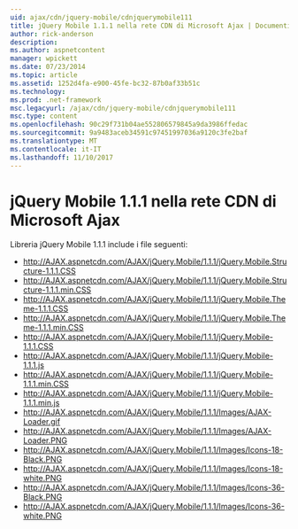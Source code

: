 ```yaml
---
uid: ajax/cdn/jquery-mobile/cdnjquerymobile111
title: jQuery Mobile 1.1.1 nella rete CDN di Microsoft Ajax | Documenti Microsoft
author: rick-anderson
description: 
ms.author: aspnetcontent
manager: wpickett
ms.date: 07/23/2014
ms.topic: article
ms.assetid: 1252d4fa-e900-45fe-bc32-87b0af33b51c
ms.technology: 
ms.prod: .net-framework
msc.legacyurl: /ajax/cdn/jquery-mobile/cdnjquerymobile111
msc.type: content
ms.openlocfilehash: 90c29f731b04ae552806579845a9da3986ffedac
ms.sourcegitcommit: 9a9483aceb34591c97451997036a9120c3fe2baf
ms.translationtype: MT
ms.contentlocale: it-IT
ms.lasthandoff: 11/10/2017
---
```

<a name="jquery-mobile-111-on-the-microsoft-ajax-cdn"></a>jQuery Mobile 1.1.1 nella rete CDN di Microsoft Ajax
====================
Libreria jQuery Mobile 1.1.1 include i file seguenti:

- http://AJAX.aspnetcdn.com/AJAX/jQuery.Mobile/1.1.1/jQuery.Mobile.Structure-1.1.1.CSS
- http://AJAX.aspnetcdn.com/AJAX/jQuery.Mobile/1.1.1/jQuery.Mobile.Structure-1.1.1.min.CSS
- http://AJAX.aspnetcdn.com/AJAX/jQuery.Mobile/1.1.1/jQuery.Mobile.Theme-1.1.1.CSS
- http://AJAX.aspnetcdn.com/AJAX/jQuery.Mobile/1.1.1/jQuery.Mobile.Theme-1.1.1.min.CSS
- http://AJAX.aspnetcdn.com/AJAX/jQuery.Mobile/1.1.1/jQuery.Mobile-1.1.1.CSS
- http://AJAX.aspnetcdn.com/AJAX/jQuery.Mobile/1.1.1/jQuery.Mobile-1.1.1.js
- http://AJAX.aspnetcdn.com/AJAX/jQuery.Mobile/1.1.1/jQuery.Mobile-1.1.1.min.CSS
- http://AJAX.aspnetcdn.com/AJAX/jQuery.Mobile/1.1.1/jQuery.Mobile-1.1.1.min.js
- http://AJAX.aspnetcdn.com/AJAX/jQuery.Mobile/1.1.1/Images/AJAX-Loader.gif
- http://AJAX.aspnetcdn.com/AJAX/jQuery.Mobile/1.1.1/Images/AJAX-Loader.PNG
- http://AJAX.aspnetcdn.com/AJAX/jQuery.Mobile/1.1.1/Images/Icons-18-Black.PNG
- http://AJAX.aspnetcdn.com/AJAX/jQuery.Mobile/1.1.1/Images/Icons-18-white.PNG
- http://AJAX.aspnetcdn.com/AJAX/jQuery.Mobile/1.1.1/Images/Icons-36-Black.PNG
- http://AJAX.aspnetcdn.com/AJAX/jQuery.Mobile/1.1.1/Images/Icons-36-white.PNG
